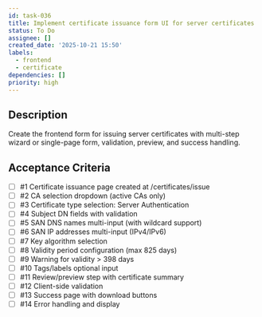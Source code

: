 ```yaml
---
id: task-036
title: Implement certificate issuance form UI for server certificates
status: To Do
assignee: []
created_date: '2025-10-21 15:50'
labels:
  - frontend
  - certificate
dependencies: []
priority: high
---
```


## Description

<!-- SECTION:DESCRIPTION:BEGIN -->
Create the frontend form for issuing server certificates with multi-step wizard or single-page form, validation, preview, and success handling.
<!-- SECTION:DESCRIPTION:END -->

## Acceptance Criteria
<!-- AC:BEGIN -->
- [ ] #1 Certificate issuance page created at /certificates/issue
- [ ] #2 CA selection dropdown (active CAs only)
- [ ] #3 Certificate type selection: Server Authentication
- [ ] #4 Subject DN fields with validation
- [ ] #5 SAN DNS names multi-input (with wildcard support)
- [ ] #6 SAN IP addresses multi-input (IPv4/IPv6)
- [ ] #7 Key algorithm selection
- [ ] #8 Validity period configuration (max 825 days)
- [ ] #9 Warning for validity > 398 days
- [ ] #10 Tags/labels optional input
- [ ] #11 Review/preview step with certificate summary
- [ ] #12 Client-side validation
- [ ] #13 Success page with download buttons
- [ ] #14 Error handling and display
<!-- AC:END -->
